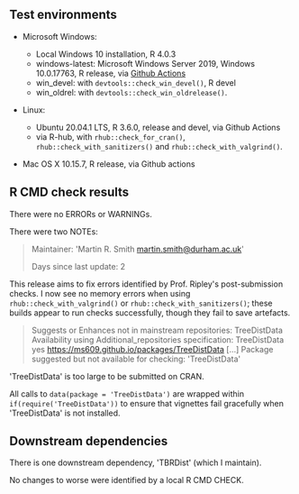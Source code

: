 ## Test environments
* Microsoft Windows:
  * Local Windows 10 installation, R 4.0.3
  * windows-latest: Microsoft Windows Server 2019, Windows 10.0.17763, 
    R release, via [Github Actions](https://github.com/ms609/TreeDist/actions)
  * win_devel: with `devtools::check_win_devel()`, R devel
  * win_oldrel: with `devtools::check_win_oldrelease()`.
  
* Linux:
  * Ubuntu 20.04.1 LTS, R 3.6.0, release and devel, via Github Actions
  * via R-hub, with `rhub::check_for_cran()`, `rhub::check_with_sanitizers()`
    and  `rhub::check_with_valgrind()`.
  
* Mac OS X 10.15.7, R release, via Github actions


## R CMD check results
There were no ERRORs or WARNINGs.

There were two NOTEs:
> Maintainer: 'Martin R. Smith <martin.smith@durham.ac.uk>'
> 
> Days since last update: 2

This release aims to fix errors identified by Prof. Ripley's post-submission
checks.  I now see no memory errors when using `rhub::check_with_valgrind()`
or `rhub::check_with_sanitizers()`; these builds appear to run checks 
successfully, though they fail to save artefacts.

> Suggests or Enhances not in mainstream repositories:
>   TreeDistData
> Availability using Additional_repositories specification:
>   TreeDistData   yes   https://ms609.github.io/packages/TreeDistData
[...]
> Package suggested but not available for checking: 'TreeDistData'

'TreeDistData' is too large to be submitted on CRAN.

All calls to `data(package = 'TreeDistData')` are wrapped within 
`if(require('TreeDistData'))` to ensure that vignettes fail gracefully when
'TreeDistData' is not installed.


## Downstream dependencies
There is one downstream dependency, 'TBRDist' (which I maintain).

No changes to worse were identified by a local R CMD CHECK.
